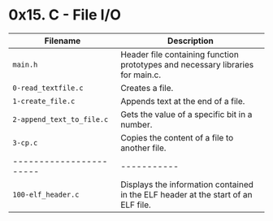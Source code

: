 # 0x15. C - File I/O

| Filename	| Description                                                 |
|---------------|-------------------------------------------------------------|
| `main.h`	| Header file containing function prototypes and necessary libraries for main.c.|
| `0-read_textfile.c`	| Creates a file.|
| `1-create_file.c`	| Appends text at the end of a file.|
| `2-append_text_to_file.c`	| Gets the value of a specific bit in a number.|
| `3-cp.c`	| Copies the content of a file to another file. |
| ----------------------- | ----------- |
| `100-elf_header.c`	| Displays the information contained in the ELF header at the start of an ELF file.|
